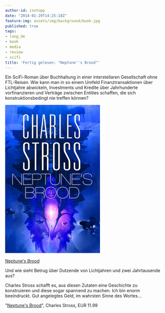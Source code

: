 ```yaml
---
author-id: isotopp
date: "2014-01-29T14:25:18Z"
feature-img: assets/img/background/book.jpg
published: true
tags:
- lang_de
- book
- media
- review
- scifi
title: 'Fertig gelesen: "Neptune''s Brood"'
---
```

Ein SciFi-Roman über Buchhaltung in einer interstellaren Gesellschaft ohne FTL-Reisen. Wie kann man in so einem Umfeld Finanztransaktionen über Lichtjahre abwickeln, Investments und Kredite über Jahrhunderte vorfinanzieren und Verträge zwischen Entities schaffen, die sich konstruktionsbedingt nie treffen können?

[![](/uploads/2014/01/neptunes-brood.png)](http://www.amazon.de/Neptunes-Brood-Charles-Stross-ebook/dp/B009SQ01BA)

[Neptune's Brood](http://www.amazon.de/Neptunes-Brood-Charles-Stross-ebook/dp/B009SQ01BA)

Und wie sieht Betrug über Dutzende von Lichtjahren und zwei Jahrtausende aus?

Charles Stross schafft es, aus diesen Zutaten eine Geschichte zu konstruieren und diese sogar spannend zu machen. Ich bin enorm beeindruckt. Gut angelegtes Geld, im wahrsten Sinne des Wortes...

"[Neptune's Brood](http://www.amazon.de/Neptunes-Brood-Charles-Stross-ebook/dp/B009SQ01BA)", Charles Stross, EUR 11.99
